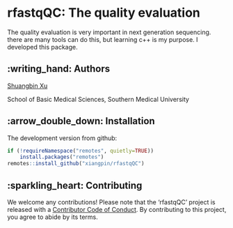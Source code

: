<!-- README.md is generated from README.Rmd. Please edit that file -->

# rfastqQC: The quality evaluation

The quality evaluation is very important in next generation sequencing.
there are many tools can do this, but learning c++ is my purpose. I
developed this package.

## :writing\_hand: Authors

[Shuangbin Xu](https://github.com/xiangpin)

School of Basic Medical Sciences, Southern Medical University

## :arrow\_double\_down: Installation

The development version from github:

``` r
if (!requireNamespace("remotes", quietly=TRUE))
    install.packages("remotes")
remotes::install_github("xiangpin/rfastqQC")
```

## :sparkling\_heart: Contributing

We welcome any contributions\! Please note that the ‘rfastqQC’ project
is released with a [Contributor Code of Conduct](CONDUCT.md). By
contributing to this project, you agree to abide by its terms.
